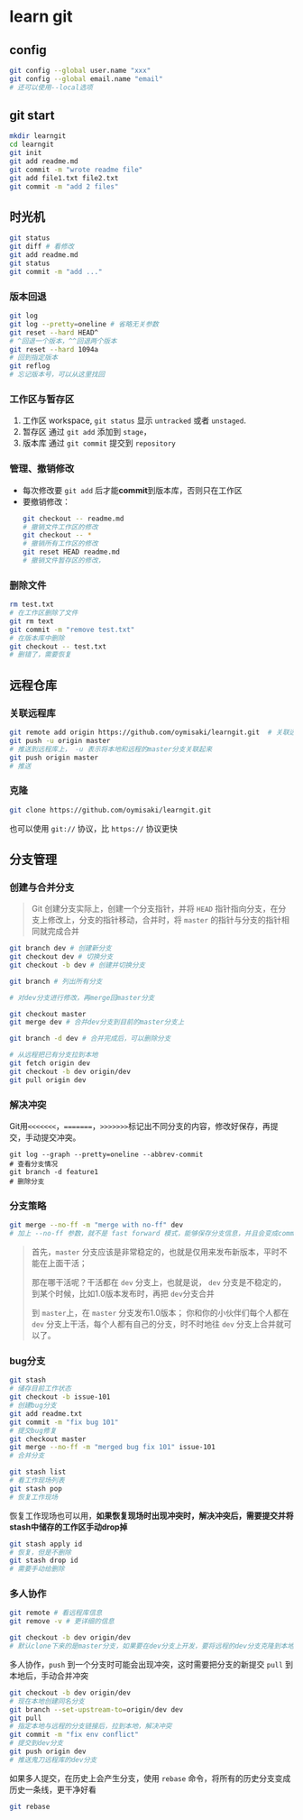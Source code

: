 # learn git

## config
```sh
git config --global user.name "xxx"
git config --global email.name "email"
# 还可以使用--local选项
```

## git start
```sh
mkdir learngit
cd learngit
git init
git add readme.md
git commit -m "wrote readme file"
git add file1.txt file2.txt
git commit -m "add 2 files"
```

## 时光机
```sh
git status
git diff # 看修改
git add readme.md
git status
git commit -m "add ..."
```

### 版本回退
```sh
git log
git log --pretty=oneline # 省略无关参数
git reset --hard HEAD^
# ^回退一个版本，^^回退两个版本
git reset --hard 1094a
# 回到指定版本
git reflog
# 忘记版本号，可以从这里找回
```

### 工作区与暂存区
1. 工作区 workspace, `git status` 显示 `untracked` 或者 `unstaged`.
2. 暂存区 通过 `git add` 添加到 `stage`， 
3. 版本库 通过 `git commit` 提交到 `repository`

### 管理、撤销修改
+ 每次修改要 `git add` 后才能**commit**到版本库，否则只在工作区
+ 要撤销修改：
  ```sh
  git checkout -- readme.md
  # 撤销文件工作区的修改
  git checkout -- *
  # 撤销所有工作区的修改
  git reset HEAD readme.md
  # 撤销文件暂存区的修改，
  ```

### 删除文件
```sh
rm test.txt
# 在工作区删除了文件
git rm text
git commit -m "remove test.txt"
# 在版本库中删除
git checkout -- test.txt
# 删错了，需要恢复
```

## 远程仓库

### 关联远程库
```sh
git remote add origin https://github.com/oymisaki/learngit.git  # 关联远程库
git push -u origin master
# 推送到远程库上， -u 表示将本地和远程的master分支关联起来
git push origin master
# 推送
```

### 克隆
```sh
git clone https://github.com/oymisaki/learngit.git
```
也可以使用 `git://` 协议，比 `https://` 协议更快

## 分支管理

### 创建与合并分支
> Git 创建分支实际上，创建一个分支指针，并将 `HEAD` 指针指向分支，在分支上修改上，分支的指针移动，合并时，将 `master` 的指针与分支的指针相同就完成合并
```sh
git branch dev # 创建新分支
git checkout dev # 切换分支
git checkout -b dev # 创建并切换分支

git branch # 列出所有分支

# 对dev分支进行修改，再merge回master分支

git checkout master 
git merge dev # 合并dev分支到目前的master分支上

git branch -d dev # 合并完成后，可以删除分支

# 从远程把已有分支拉到本地
git fetch origin dev
git checkout -b dev origin/dev
git pull origin dev
```

### 解决冲突
Git用`<<<<<<<`，`=======`，`>>>>>>>`标记出不同分支的内容，修改好保存，再提交，手动提交冲突。
```
git log --graph --pretty=oneline --abbrev-commit
# 查看分支情况
git branch -d feature1
# 删除分支
```

### 分支策略
```sh
git merge --no-ff -m "merge with no-ff" dev
# 加上 --no-ff 参数，就不是 fast forward 模式，能够保存分支信息，并且会变成commit，所以要加后面的参数
```

>首先，`master` 分支应该是非常稳定的，也就是仅用来发布新版本，平时不能在上面干活；
>
>那在哪干活呢？干活都在  `dev`  分支上，也就是说， `dev` 分支是不稳定的，到某个时候，比如1.0版本发布时，再把 `dev`分支合并
>
>到 `master`上，在 `master` 分支发布1.0版本；
你和你的小伙伴们每个人都在 `dev` 分支上干活，每个人都有自己的分支，时不时地往 `dev` 分支上合并就可以了。

### bug分支
```sh
git stash
# 储存目前工作状态
git checkout -b issue-101
# 创建bug分支
git add readme.txt 
git commit -m "fix bug 101"
# 提交bug修复
git checkout master
git merge --no-ff -m "merged bug fix 101" issue-101
# 合并分支

git stash list
# 看工作现场列表
git stash pop
# 恢复工作现场
```

恢复工作现场也可以用，**如果恢复现场时出现冲突时，解决冲突后，需要提交并将stash中储存的工作区手动drop掉**
```sh
git stash apply id
# 恢复，但是不删除
git stash drop id
# 需要手动给删除
```

### 多人协作

```sh
git remote # 看远程库信息
git remove -v # 更详细的信息

git checkout -b dev origin/dev
# 默认clone下来的是master分支，如果要在dev分支上开发，要将远程的dev分支克隆到本地
```

多人协作，`push` 到一个分支时可能会出现冲突，这时需要把分支的新提交 `pull` 到本地后，手动合并冲突

```sh
git checkout -b dev origin/dev
# 现在本地创建同名分支
git branch --set-upstream-to=origin/dev dev
git pull
# 指定本地与远程的分支链接后，拉到本地，解决冲突
git commit -m "fix env conflict"
# 提交到dev分支
git push origin dev
# 推送鬼刀远程库的dev分支
```
如果多人提交，在历史上会产生分支，使用 `rebase` 命令，将所有的历史分支变成历史一条线，更干净好看

```sh
git rebase
```
